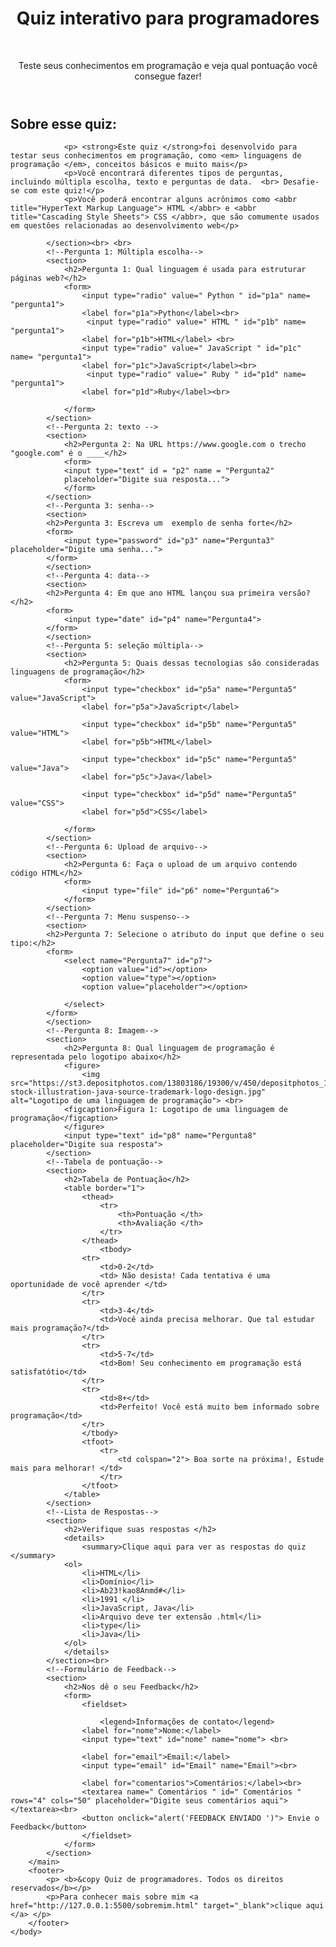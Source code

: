 <!DOCTYPE html>

<html> 
    <head>
        <title>Quiz para programadores</title> 
        <meta name="description" content="Um quiz interativo para testar seus conhecimentos">
    </head>
    <body>
        <header>
            <h1>Quiz interativo para programadores</h1> <br>
            <p>Teste seus conhecimentos em programação e veja qual pontuação você consegue fazer!</p>
        </header>
        <main>
            <!--Introdução-->
            <section>
                <h2>Sobre esse quiz:</h2>

                <p> <strong>Este quiz </strong>foi desenvolvido para testar seus conhecimentos em programação, como <em> linguagens de programação </em>, conceitos básicos e muito mais</p>
                <p>Você encontrará diferentes tipos de perguntas, incluindo múltipla escolha, texto e perguntas de data.  <br> Desafie-se com este quiz!</p>
                <p>Você poderá encontrar alguns acrônimos como <abbr title="HyperText Markup Language"> HTML </abbr> e <abbr title="Cascading Style Sheets"> CSS </abbr>, que são comumente usados em questôes relacionadas ao desenvolvimento web</p>

            </section><br> <br>
            <!--Pergunta 1: Múltipla escolha-->
            <section>
                <h2>Pergunta 1: Qual linguagem é usada para estruturar páginas web?</h2>
                <form>
                    <input type="radio" value=" Python " id="p1a" name= "pergunta1">
                    <label for="p1a">Python</label><br>
                     <input type="radio" value=" HTML " id="p1b" name= "pergunta1">
                    <label for="p1b">HTML</label> <br>
                    <input type="radio" value=" JavaScript " id="p1c" name= "pergunta1">
                    <label for="p1c">JavaScript</label><br>
                     <input type="radio" value=" Ruby " id="p1d" name= "pergunta1">
                    <label for="p1d">Ruby</label><br>
                    
                </form>
            </section>
            <!--Pergunta 2: texto -->
            <section>
                <h2>Pergunta 2: Na URL https://www.google.com o trecho "google.com" é o ____</h2>
                <form>
                <input type="text" id = "p2" name = "Pergunta2"
                placeholder="Digite sua resposta..."> 
                </form>
            </section>
            <!--Pergunta 3: senha-->
            <section>
            <h2>Pergunta 3: Escreva um  exemplo de senha forte</h2>
            <form>
                <input type="password" id="p3" name="Pergunta3" placeholder="Digite uma senha...">
            </form>
            </section>
            <!--Pergunta 4: data-->
            <section>
            <h2>Pergunta 4: Em que ano HTML lançou sua primeira versão?</h2>
            <form> 
                <input type="date" id="p4" name="Pergunta4">
            </form>
            </section>
            <!--Pergunta 5: seleção múltipla-->
            <section>
                <h2>Pergunta 5: Quais dessas tecnologias são consideradas linguagens de programação</h2>
                <form>
                    <input type="checkbox" id="p5a" name="Pergunta5" value="JavaScript">
                    <label for="p5a">JavaScript</label>

                    <input type="checkbox" id="p5b" name="Pergunta5" value="HTML">
                    <label for="p5b">HTML</label>

                    <input type="checkbox" id="p5c" name="Pergunta5" value="Java">
                    <label for="p5c">Java</label>

                    <input type="checkbox" id="p5d" name="Pergunta5" value="CSS">
                    <label for="p5d">CSS</label>

                </form>
            </section>
            <!--Pergunta 6: Upload de arquivo-->
            <section>
                <h2>Pergunta 6: Faça o upload de um arquivo contendo código HTML</h2>
                <form>
                    <input type="file" id="p6" nome="Pergunta6">
                </form>
            </section>
            <!--Pergunta 7: Menu suspenso-->
            <section>
            <h2>Pergunta 7: Selecione o atributo do input que define o seu tipo:</h2>
            <form>
                <select name="Pergunta7" id="p7">
                    <option value="id"></option>
                    <option value="type"></option>
                    <option value="placeholder"></option>

                </select>
            </form>
            </section>
            <!--Pergunta 8: Imagem-->
            <section>
                <h2>Pergunta 8: Qual linguagem de programação é representada pelo logotipo abaixo</h2>
                <figure>
                    <img src="https://st3.depositphotos.com/13803186/19300/v/450/depositphotos_193009322-stock-illustration-java-source-trademark-logo-design.jpg" alt="Logotipo de uma linguagem de programação"> <br>
                <figcaption>Figura 1: Logotipo de uma linguagem de programação</figcaption>
                </figure>
                <input type="text" id="p8" name="Pergunta8" placeholder="Digite sua resposta">
            </section>
            <!--Tabela de pontuação-->
            <section>
                <h2>Tabela de Pontuação</h2>
                <table border="1">
                    <thead>
                        <tr>
                            <th>Pontuação </th>
                            <th>Avaliação </th>
                        </tr>
                    </thead>
                        <tbody>
                    <tr>
                        <td>0-2</td>
                        <td> Não desista! Cada tentativa é uma oportunidade de você aprender </td>
                    </tr> 
                    <tr>
                        <td>3-4</td>
                        <td>Você ainda precisa melhorar. Que tal estudar mais programação?</td>
                    </tr>        
                    <tr>
                        <td>5-7</td>
                        <td>Bom! Seu conhecimento em programação está satisfatótio</td>
                    </tr>  
                    <tr>
                        <td>8+</td>
                        <td>Perfeito! Você está muito bem informado sobre programação</td>
                    </tr>
                    </tbody>
                    <tfoot>
                        <tr>
                            <td colspan="2"> Boa sorte na próxima!, Estude mais para melhorar! </td>
                        </tr>
                    </tfoot>
                </table>
            </section>
            <!--Lista de Respostas-->
            <section>
                <h2>Verifique suas respostas </h2>
                <details>
                    <summary>Clique aqui para ver as respostas do quiz </summary>
                <ol>
                    <li>HTML</li>
                    <li>Domínio</li>
                    <li>Ab23!kao8Anmd#</li>
                    <li>1991 </li>
                    <li>JavaScript, Java</li>
                    <li>Arquivo deve ter extensão .html</li>
                    <li>type</li>
                    <li>Java</li>
                </ol>
                </details>
            </section><br>
            <!--Formulário de Feedback-->
            <section>
                <h2>Nos dê o seu Feedback</h2>
                <form>
                    <fieldset>

                        <legend>Informações de contato</legend>
                    <label for="nome">Nome:</label>
                    <input type="text" id="nome" name="nome"> <br>

                    <label for="email">Email:</label>
                    <input type="email" id="Email" name="Email"><br>

                    <label for="comentarios">Comentários:</label><br>
                    <textarea name=" Comentários " id=" Comentários " rows="4" cols="50" placeholder="Digite seus comentários aqui"></textarea><br>
                    <button onclick="alert('FEEDBACK ENVIADO ')"> Envie o Feedback</button>
                    </fieldset>
                </form>
            </section>
        </main>
        <footer>
            <p> <b>&copy Quiz de programadores. Todos os direitos reservados</b></p>
            <p>Para conhecer mais sobre mim <a href="http://127.0.0.1:5500/sobremim.html" target="_blank">clique aqui </a> </p>
        </footer>
    </body>
</html>

